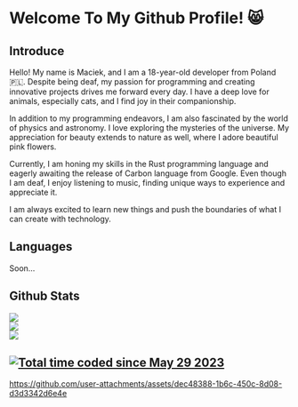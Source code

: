 # Welcome To My Github Profile! 😸 

## Introduce
Hello! My name is Maciek, and I am a 18-year-old developer from Poland 🇵🇱. Despite being deaf, my passion for programming and creating innovative projects drives me forward every day. I have a deep love for animals, especially cats, and I find joy in their companionship.

In addition to my programming endeavors, I am also fascinated by the world of physics and astronomy. I love exploring the mysteries of the universe. My appreciation for beauty extends to nature as well, where I adore beautiful pink flowers.

Currently, I am honing my skills in the Rust programming language and eagerly awaiting the release of Carbon language from Google. Even though I am deaf, I enjoy listening to music, finding unique ways to experience and appreciate it.

I am always excited to learn new things and push the boundaries of what I can create with technology.

## Languages 
Soon...

## Github Stats

  ![](https://github-readme-stats.vercel.app/api?username=VerifiedFemboy&theme=omni&hide_border=false&include_all_commits=true&count_private=true)<br/>
  ![](https://github-readme-streak-stats.herokuapp.com/?user=VerifiedFemboy&theme=omni&hide_border=false)<br/>
  ![](https://github-readme-stats.vercel.app/api/top-langs/?username=VerifiedFemboy&theme=omni&hide_border=false&include_all_commits=true&count_private=true&layout=compact)


## <a href="https://wakatime.com/@e215f0d0-1354-483d-b4a2-e21eb26ecc37"><img src="https://wakatime.com/badge/user/e215f0d0-1354-483d-b4a2-e21eb26ecc37.svg" alt="Total time coded since May 29 2023" /></a>


https://github.com/user-attachments/assets/dec48388-1b6c-450c-8d08-d3d3342d6e4e

